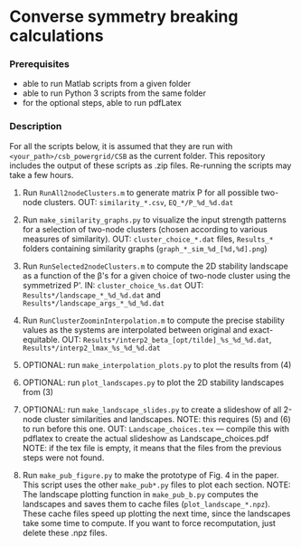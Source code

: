 # Converse symmetry breaking calculations

### Prerequisites
- able to run Matlab scripts from a given folder
- able to run Python 3 scripts from the same folder
- for the optional steps, able to run pdfLatex 

### Description

For all the scripts below, it is assumed that they are run with `<your_path>/csb_powergrid/CSB` as the current folder.
This repository includes the output of these scripts as .zip files. Re-running the scripts may take a few hours.

1) Run `RunAll2nodeClusters.m` to generate matrix P for all possible two-node clusters.
	OUT: `similarity_*.csv`, `EQ_*/P_%d_%d.dat`

2) Run `make_similarity_graphs.py` to visualize the input strength patterns for a selection of two-node clusters (chosen according to various measures of similarity).
	OUT: `cluster_choice_*.dat` files, `Results_*` folders containing similarity graphs (`graph_*_sim_%d_[%d,%d].png`)

3) Run `RunSelected2nodeClusters.m` to compute the 2D stability landscape as a function of the &beta;'s for a given choice of two-node cluster using the symmetrized P'.
	IN: `cluster_choice_%s.dat` OUT: `Results*/landscape_*_%d_%d.dat` and `Results*/landscape_args_*_%d_%d.dat`

4) Run `RunClusterZoominInterpolation.m` to compute the precise stability values as the systems are interpolated between
	original and exact-equitable.
	OUT: `Results*/interp2_beta_[opt/tilde]_%s_%d_%d.dat`, `Results*/interp2_lmax_%s_%d_%d.dat`

5) OPTIONAL: run `make_interpolation_plots.py` to plot the results from (4)

6) OPTIONAL: run `plot_landscapes.py` to plot the 2D stability landscapes from (3)

7) OPTIONAL: run `make_landscape_slides.py` to create a slideshow of all 2-node cluster similarities and landscapes.
	NOTE: this requires (5) and (6) to run before this one.
	OUT: `Landscape_choices.tex` — compile this with pdflatex to create the actual slideshow as Landscape_choices.pdf
	NOTE: if the tex file is empty, it means that the files from the previous steps were not found.

8) Run `make_pub_figure.py` to make the prototype of Fig. 4 in the paper. This script uses the other `make_pub*.py` files to plot each section.
	NOTE: The landscape plotting function in `make_pub_b.py` computes the landscapes and saves them to cache files (`plot_landscape_*.npz`).
	      These cache files speed up plotting the next time, since the landscapes take some time to compute. 
              If you want to force recomputation, just delete these .npz files.
